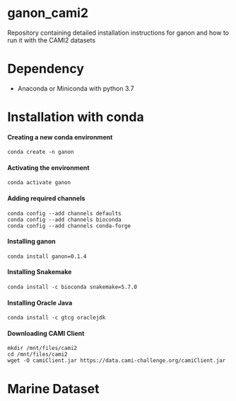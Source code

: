 # ganon_cami2
Repository containing detailed installation instructions for ganon and how to run it with the CAMI2 datasets

# Dependency
* Anaconda or Miniconda with python 3.7

# Installation with conda
#### Creating a new conda environment
`conda create -n ganon`
#### Activating the environment
`conda activate ganon`
#### Adding required channels
```
conda config --add channels defaults
conda config --add channels bioconda
conda config --add channels conda-forge
```
#### Installing ganon
`conda install ganon=0.1.4`
#### Installing Snakemake
`conda install -c bioconda snakemake=5.7.0`
#### Installing Oracle Java
`conda install -c gtcg oraclejdk`
#### Downloading CAMI Client
```
mkdir /mnt/files/cami2
cd /mnt/files/cami2
wget -O camiClient.jar https://data.cami-challenge.org/camiClient.jar
```

# Marine Dataset
#### 
